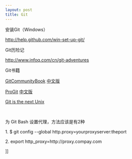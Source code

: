 ```yaml
---
layout: post
title: Git
---
```

<p>安装Git（Windows）</p>
<p><a href="http://help.github.com/win-set-up-git/">http://help.github.com/win-set-up-git/</a></p>
<p>Git历险记</p>
<p><a href="http://www.infoq.com/cn/git-adventures">http://www.infoq.com/cn/git-adventures</a></p>
<p>Git书籍</p>
<p><a href="http://book.git-scm.com/">GitCommunityBook</a>&nbsp;<a href="http://gitbook.liuhui998.com/">中文版</a></p>
<p><a href="http://progit.org/book/">ProGit</a>&nbsp;<a href="http://progit.chunzi.me/zh">中文版</a></p>
<p><a href="http://www.advogato.org/person/apenwarr/diary/371.html">Git is the next Unix</a></p>
<p>&nbsp;</p>
<p>为 Git Bash 设置代理，方法应该是有2种</p>
<p>1.&nbsp;<span>$ git config --global&nbsp;http.proxy=yourproxyserver:theport</span></p>
<p><span>2.&nbsp;<span>export http_proxy=http://proxy.compay.com</span></span></p>]]